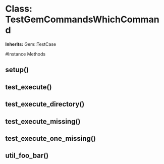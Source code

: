 # Class: TestGemCommandsWhichCommand
**Inherits:** Gem::TestCase
    




#Instance Methods
## setup() [](#method-i-setup)

## test_execute() [](#method-i-test_execute)

## test_execute_directory() [](#method-i-test_execute_directory)

## test_execute_missing() [](#method-i-test_execute_missing)

## test_execute_one_missing() [](#method-i-test_execute_one_missing)

## util_foo_bar() [](#method-i-util_foo_bar)


